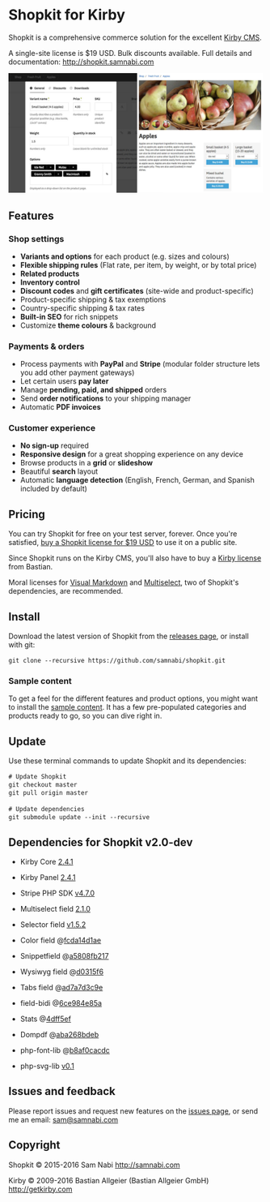 # Shopkit for Kirby

Shopkit is a comprehensive commerce solution for the excellent [Kirby CMS](http://getkirby.com).

A single-site license is $19 USD. Bulk discounts available. Full details and documentation: <http://shopkit.samnabi.com>

![Shopkit sets you up with detailed product blueprints and beautiful, flexible templates](site/plugins/shopkit/preview.jpg)

## Features

### Shop settings

- **Variants and options** for each product (e.g. sizes and colours)
- **Flexible shipping rules** (Flat rate, per item, by weight, or by total price)
- **Related products**
- **Inventory control**
- **Discount codes** and **gift certificates** (site-wide and product-specific)
- Product-specific shipping & tax exemptions
- Country-specific shipping & tax rates
- **Built-in SEO** for rich snippets
- Customize **theme colours** & background

### Payments & orders

- Process payments with **PayPal** and **Stripe** (modular folder structure lets you add other payment gateways)
- Let certain users **pay later**
- Manage **pending, paid, and shipped** orders
- Send **order notifications** to your shipping manager
- Automatic **PDF invoices**

### Customer experience

- **No sign-up** required
- **Responsive design** for a great shopping experience on any device 
- Browse products in a **grid** or **slideshow**
- Beautiful **search** layout
- Automatic **language detection** (English, French, German, and Spanish included by default)

## Pricing

You can try Shopkit for free on your test server, forever. Once you're satisfied, [buy a Shopkit license for $19 USD](http://shopkit.samnabi.com) to use it on a public site.

Since Shopkit runs on the Kirby CMS, you'll also have to buy a [Kirby license](http://getkirby.com/license) from Bastian.

Moral licenses for [Visual Markdown](https://gumroad.com/l/visualmarkdown) and [Multiselect](https://gumroad.com/l/kirby-multiselect), two of Shopkit's dependencies, are recommended.

## Install

Download the latest version of Shopkit from the [releases page](https://github.com/samnabi/shopkit/releases), or install with git:

    git clone --recursive https://github.com/samnabi/shopkit.git

### Sample content

To get a feel for the different features and product options, you might want to install the [sample content](https://github.com/samnabi/shopkit-sample-content). It has a few pre-populated categories and products ready to go, so you can dive right in.

## Update

Use these terminal commands to update Shopkit and its dependencies:
    
    # Update Shopkit
    git checkout master
    git pull origin master

    # Update dependencies
    git submodule update --init --recursive

## Dependencies for Shopkit v2.0-dev

- Kirby Core [2.4.1](https://github.com/getkirby/kirby/tree/2.4.1)
- Kirby Panel [2.4.1](https://github.com/getkirby/panel/tree/2.4.1)
- Stripe PHP SDK [v4.7.0](https://github.com/stripe/stripe-php)

- Multiselect field [2.1.0](https://github.com/distantnative/field-multiselect/tree/2.1.0)
- Selector field [v1.5.2](https://github.com/storypioneers/kirby-selector/tree/v1.5.2)
- Color field @[fcda14d1ae](https://github.com/ian-cox/Kirby-Color-Picker/tree/fcda14d1ae655870590775a744543a6e40a06ce2)
- Snippetfield @[a5808fb217](https://github.com/samnabi/kirby-snippetfield/tree/a5808fb2173a54b81d22c02618856ad408604cfa)
- Wysiwyg field @[d0315f6](https://github.com/samnabi/kirby-wysiwyg)
- Tabs field @[ad7a7d3c9e](https://github.com/afbora/Kirby-Tabs-Field/tree/ad7a7d3c9e667e33dae292e34c3178eb29983556)

- field-bidi @[6ce984e85a](https://github.com/samnabi/field-bidi/tree/6ce984e85afa191d60fb3d7a18218571f7501731)
- Stats @[4dff5ef](https://github.com/samnabi/kirby-stats)
- Dompdf @[aba268bdeb](https://github.com/samnabi/dompdf/tree/aba268bdebc6e50383fd6758778a4d77ca810c85)
- php-font-lib @[b8af0cacdc](https://github.com/PhenX/php-font-lib/tree/b8af0cacdc3cbf1e41a586fcb78f506f4121a088)
- php-svg-lib [v0.1](https://github.com/PhenX/php-svg-lib/tree/v0.1)

## Issues and feedback

Please report issues and request new features on the [issues page](https://github.com/samnabi/shopkit/issues), or send me an email: <sam@samnabi.com>

## Copyright

Shopkit © 2015-2016 Sam Nabi <http://samnabi.com>

Kirby © 2009-2016 Bastian Allgeier (Bastian Allgeier GmbH) <http://getkirby.com>